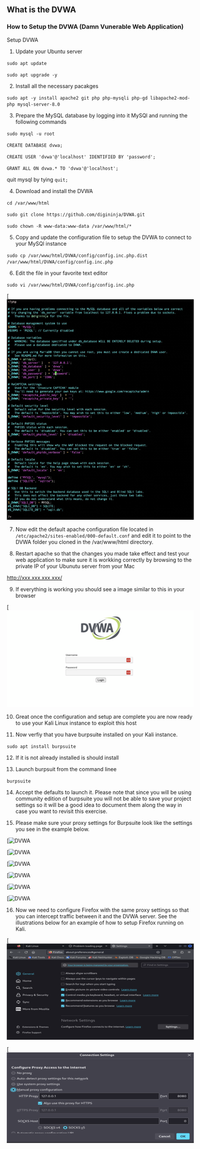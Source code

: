 ## What is the DVWA


### How to Setup the DVWA (Damn Vunerable Web Application)

Setup DVWA

1. Update your Ubuntu server

`sudo apt update`

`sudo apt upgrade -y`


2. Install all the necessary pacakges

`sudo apt -y install apache2 git php php-mysqli php-gd libapache2-mod-php mysql-server-8.0`

3. Prepare the MySQL database by logging into it MySQl and running the following commands

`sudo mysql -u root`

`CREATE DATABASE dvwa;`

`CREATE USER 'dvwa'@'localhost' IDENTIFIED BY 'password';`

`GRANT ALL ON dvwa.* TO 'dvwa'@'localhost';`

quit mysql by tying `quit;`

4. Download and install the DVWA

`cd /var/www/html`

`sudo git clone https://github.com/digininja/DVWA.git`

`sudo chown -R www-data:www-data /var/www/html/*`


5. Copy and update the configuration file to setup the DVWA to connect to your MySQl instance

`sudo cp /var/www/html/DVWA/config/config.inc.php.dist /var/www/html/DVWA/config/config.inc.php`

6. Edit the file in your favorite text editor

`sudo vi /var/www/html/DVWA/config/config.inc.php`

[![DVWA](dvwa-config.png)

7. Now edit the default apache configuration file located in `/etc/apache2/sites-enabled/000-default.conf` and edit it to point to the DVWA folder you cloned in the /var/www/html directory.

8. Restart apache so that the changes you made take effect and test your web application to make sure it is workking correctly by browsing to the private IP of your Ubunutu server from your Mac

http://xxx.xxx.xxx.xxx/

9. If everything is working you should see a image similar to this in your browser

[![DVWA](dvwa-home.png)

10. Great once the configuration and setup are complete you are now ready to use your Kali Linux instance to exploit this host

11. Now verfiy that you have burpsuite installed on your Kali instance.

`sudo apt install burpsuite`

12. If it is not already installed is should install

13. Launch burpsuit from the command linee

`burpsuite`

14. Accept the defaults to launch it. Please note that since you will be using community edition of burpsuite you will not be able to save your project settings so it will be a good idea to document them along the way in case you want to revisit this exercise.

15. Please make sure your proxy settings for Burpsuite look like the settings you see in the example below.

[![DVWA](1-buprsuite.png)

[![DVWA](2-buprsuite.png)

[![DVWA](3-buprsuite.png)

[![DVWA](4-buprsuite.png)

[![DVWA](5-buprsuite.png)

[![DVWA](6-buprsuite.png)

16. Now we need to configure Firefox with the same proxy settings so that you can intercept traffic between it and the DVWA server. See the illustrations below for an example of how to setup Firefox running on Kali.


[![DVWA](1-firefox.png)

[![DVWA](2-firefox.png)
